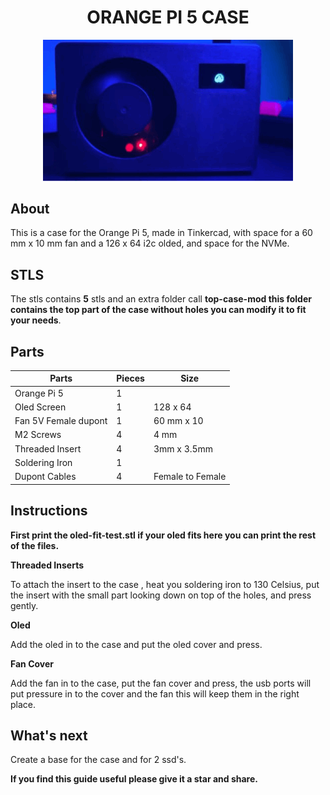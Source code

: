 <div align='center'>
<h1>ORANGE PI  5 CASE</h1>
</div>

<div align='center'>
<img src="./assets/mediaserver.GIF" alt="orange pi 5 case" width="400"/>
</div>

## About

This is a case for the Orange Pi 5, made in Tinkercad, with space for a 60 mm x 10 mm fan and a 126 x 64 i2c olded, and space for the NVMe.


## STLS

The stls contains **5** stls and an extra folder call **top-case-mod this folder contains the top part of the case without holes you can modify it to fit your needs**.

## Parts

| Parts                | Pieces   |   Size                | 
| -------------------  | -------- | --------------------- | 
| Orange Pi 5          |    1     |                      | 
| Oled Screen          |    1     | 128 x 64              | 
| Fan 5V Female dupont |    1     | 60 mm x 10            | 
| M2 Screws            |    4     | 4 mm                  | 
| Threaded Insert      |    4     | 3mm x 3.5mm           | 
| Soldering Iron       |    1     |                      | 
| Dupont Cables        |    4     | Female to Female      | 



## Instructions

**First print the oled-fit-test.stl if your oled fits here you can print the rest of the files.**

**Threaded Inserts**

To attach the insert to the case , heat you soldering iron to 130 Celsius, put the insert with the small part looking down on top of the holes, and press gently.

**Oled**

Add the oled in to the case and put the oled cover and press.

**Fan Cover**

Add the fan in to the case, put the fan cover and press, the usb ports will put pressure in to the cover and the fan this will keep them in the right place.

## What's  next

Create a  base for the case and for 2 ssd's.

**If you find this guide useful please give it a star and share.**
